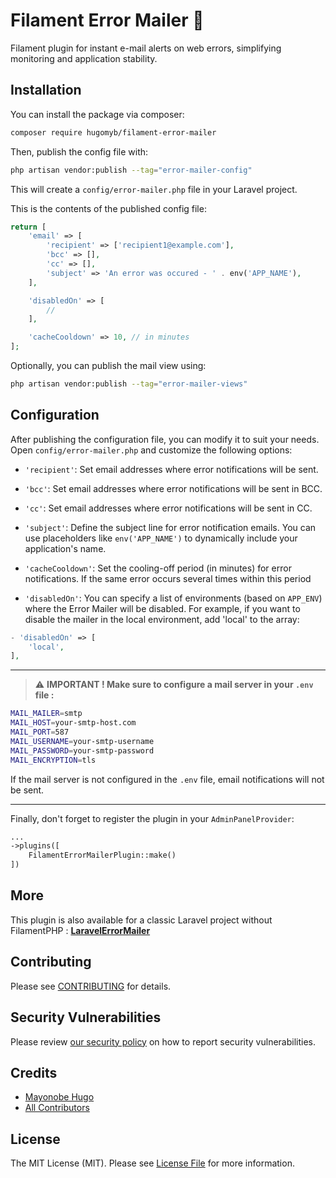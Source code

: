 # Filament Error Mailer 🚨

Filament plugin for instant e-mail alerts on web errors, simplifying monitoring and application stability.

## Installation

You can install the package via composer:

```bash
composer require hugomyb/filament-error-mailer
```

Then, publish the config file with:

```bash
php artisan vendor:publish --tag="error-mailer-config"
```

This will create a `config/error-mailer.php` file in your Laravel project.

This is the contents of the published config file:

```php
return [
    'email' => [
        'recipient' => ['recipient1@example.com'],
        'bcc' => [],
        'cc' => [],
        'subject' => 'An error was occured - ' . env('APP_NAME'),
    ],

    'disabledOn' => [
        //
    ],

    'cacheCooldown' => 10, // in minutes
];
```

Optionally, you can publish the mail view using:

```bash
php artisan vendor:publish --tag="error-mailer-views"
```

## Configuration

After publishing the configuration file, you can modify it to suit your needs. Open `config/error-mailer.php` and
customize the following options:

- `'recipient'`: Set email addresses where error notifications will be sent.

- `'bcc'`: Set email addresses where error notifications will be sent in BCC.

- `'cc'`: Set email addresses where error notifications will be sent in CC.

- `'subject'`: Define the subject line for error notification emails. You can use placeholders like `env('APP_NAME')` to
dynamically include your application's name.

- `'cacheCooldown'`: Set the cooling-off period (in minutes) for error notifications. If the same error occurs several times within this period

- `'disabledOn'`: You can specify a list of environments (based on `APP_ENV`) where the Error Mailer will be disabled.
For example, if you want to disable the mailer in the local environment, add 'local' to the array:

```php
- 'disabledOn' => [
    'local',
],
```

<hr/>

> ⚠️ **IMPORTANT ! Make sure to configure a mail server in your `.env` file :**

```sh
MAIL_MAILER=smtp
MAIL_HOST=your-smtp-host.com
MAIL_PORT=587
MAIL_USERNAME=your-smtp-username
MAIL_PASSWORD=your-smtp-password
MAIL_ENCRYPTION=tls
```

If the mail server is not configured in the `.env` file, email notifications will not be sent.

<hr>

Finally, don't forget to register the plugin in your `AdminPanelProvider`:

```php
...
->plugins([
    FilamentErrorMailerPlugin::make()
])
``` 
## More

This plugin is also available for a classic Laravel project without FilamentPHP : **[LaravelErrorMailer](https://github.com/hugomayo7/LaravelErrorMailer)**

## Contributing

Please see [CONTRIBUTING](.github/CONTRIBUTING.md) for details.

## Security Vulnerabilities

Please review [our security policy](../../security/policy) on how to report security vulnerabilities.

## Credits

- [Mayonobe Hugo](https://github.com/hugomyb)
- [All Contributors](../../contributors)

## License

The MIT License (MIT). Please see [License File](LICENSE.md) for more information.
